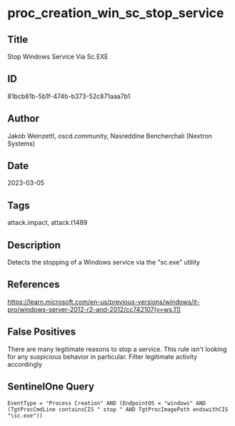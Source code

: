 # proc_creation_win_sc_stop_service

## Title
Stop Windows Service Via Sc.EXE

## ID
81bcb81b-5b1f-474b-b373-52c871aaa7b1

## Author
Jakob Weinzettl, oscd.community, Nasreddine Bencherchali (Nextron Systems)

## Date
2023-03-05

## Tags
attack.impact, attack.t1489

## Description
Detects the stopping of a Windows service via the "sc.exe" utility

## References
https://learn.microsoft.com/en-us/previous-versions/windows/it-pro/windows-server-2012-r2-and-2012/cc742107(v=ws.11)

## False Positives
There are many legitimate reasons to stop a service. This rule isn't looking for any suspicious behavior in particular. Filter legitimate activity accordingly

## SentinelOne Query
```
EventType = "Process Creation" AND (EndpointOS = "windows" AND (TgtProcCmdLine containsCIS " stop " AND TgtProcImagePath endswithCIS "\sc.exe"))

```